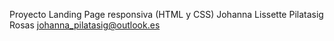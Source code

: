 Proyecto Landing Page responsiva (HTML y CSS)
Johanna Lissette Pilatasig Rosas johanna_pilatasig@outlook.es